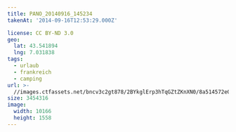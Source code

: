 ```yaml
---
title: PANO_20140916_145234
takenAt: '2014-09-16T12:53:29.000Z'

license: CC BY-ND 3.0
geo:
  lat: 43.541894
  lng: 7.031838
tags:
  - urlaub
  - frankreich
  - camping
url: >-
  //images.ctfassets.net/bncv3c2gt878/2BYkglErp3hTqGZtZKnXN0/8a514572e0bfcc8914a06f87fb76f0b8/pano_20140916_145234_27696501784_o
size: 3454316
image:
  width: 10166
  height: 1558
---
```

